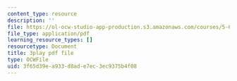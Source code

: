 ```yaml
---
content_type: resource
description: ''
file: https://ol-ocw-studio-app-production.s3.amazonaws.com/courses/5-61-physical-chemistry-fall-2017/3f65d39ea933d8ade7ec3ec9375b4f08_zq0KO8Gmrm0.pdf
file_type: application/pdf
learning_resource_types: []
resourcetype: Document
title: 3play pdf file
type: OCWFile
uid: 3f65d39e-a933-d8ad-e7ec-3ec9375b4f08
---
```

